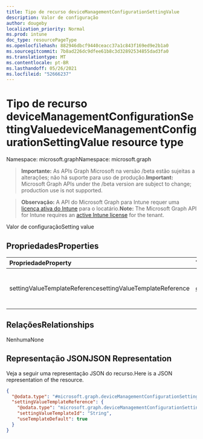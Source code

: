 ```yaml
---
title: Tipo de recurso deviceManagementConfigurationSettingValue
description: Valor de configuração
author: dougeby
localization_priority: Normal
ms.prod: intune
doc_type: resourcePageType
ms.openlocfilehash: 882946dbcf9440ceacc37a1c843f169ed9e2b1a0
ms.sourcegitcommit: 7b8ad226dc9dfee61b8c3d32892534855dad3fa0
ms.translationtype: MT
ms.contentlocale: pt-BR
ms.lasthandoff: 05/26/2021
ms.locfileid: "52666237"
---
```

# <a name="devicemanagementconfigurationsettingvalue-resource-type"></a><span data-ttu-id="77cb1-103">Tipo de recurso deviceManagementConfigurationSettingValue</span><span class="sxs-lookup"><span data-stu-id="77cb1-103">deviceManagementConfigurationSettingValue resource type</span></span>

<span data-ttu-id="77cb1-104">Namespace: microsoft.graph</span><span class="sxs-lookup"><span data-stu-id="77cb1-104">Namespace: microsoft.graph</span></span>

> <span data-ttu-id="77cb1-105">**Importante:** As APIs Graph Microsoft na versão /beta estão sujeitas a alterações; não há suporte para uso de produção.</span><span class="sxs-lookup"><span data-stu-id="77cb1-105">**Important:** Microsoft Graph APIs under the /beta version are subject to change; production use is not supported.</span></span>

> <span data-ttu-id="77cb1-106">**Observação:** A API do Microsoft Graph para Intune requer uma [licença ativa do Intune](https://go.microsoft.com/fwlink/?linkid=839381) para o locatário.</span><span class="sxs-lookup"><span data-stu-id="77cb1-106">**Note:** The Microsoft Graph API for Intune requires an [active Intune license](https://go.microsoft.com/fwlink/?linkid=839381) for the tenant.</span></span>

<span data-ttu-id="77cb1-107">Valor de configuração</span><span class="sxs-lookup"><span data-stu-id="77cb1-107">Setting value</span></span>

## <a name="properties"></a><span data-ttu-id="77cb1-108">Propriedades</span><span class="sxs-lookup"><span data-stu-id="77cb1-108">Properties</span></span>
|<span data-ttu-id="77cb1-109">Propriedade</span><span class="sxs-lookup"><span data-stu-id="77cb1-109">Property</span></span>|<span data-ttu-id="77cb1-110">Tipo</span><span class="sxs-lookup"><span data-stu-id="77cb1-110">Type</span></span>|<span data-ttu-id="77cb1-111">Descrição</span><span class="sxs-lookup"><span data-stu-id="77cb1-111">Description</span></span>|
|:---|:---|:---|
|<span data-ttu-id="77cb1-112">settingValueTemplateReference</span><span class="sxs-lookup"><span data-stu-id="77cb1-112">settingValueTemplateReference</span></span>|[<span data-ttu-id="77cb1-113">deviceManagementConfigurationSettingValueTemplateReference</span><span class="sxs-lookup"><span data-stu-id="77cb1-113">deviceManagementConfigurationSettingValueTemplateReference</span></span>](../resources/intune-deviceconfigv2-devicemanagementconfigurationsettingvaluetemplatereference.md)|<span data-ttu-id="77cb1-114">Referência do modelo de valor de configuração</span><span class="sxs-lookup"><span data-stu-id="77cb1-114">Setting value template reference</span></span>|

## <a name="relationships"></a><span data-ttu-id="77cb1-115">Relações</span><span class="sxs-lookup"><span data-stu-id="77cb1-115">Relationships</span></span>
<span data-ttu-id="77cb1-116">Nenhuma</span><span class="sxs-lookup"><span data-stu-id="77cb1-116">None</span></span>

## <a name="json-representation"></a><span data-ttu-id="77cb1-117">Representação JSON</span><span class="sxs-lookup"><span data-stu-id="77cb1-117">JSON Representation</span></span>
<span data-ttu-id="77cb1-118">Veja a seguir uma representação JSON do recurso.</span><span class="sxs-lookup"><span data-stu-id="77cb1-118">Here is a JSON representation of the resource.</span></span>
<!-- {
  "blockType": "resource",
  "@odata.type": "microsoft.graph.deviceManagementConfigurationSettingValue"
}
-->
``` json
{
  "@odata.type": "#microsoft.graph.deviceManagementConfigurationSettingValue",
  "settingValueTemplateReference": {
    "@odata.type": "microsoft.graph.deviceManagementConfigurationSettingValueTemplateReference",
    "settingValueTemplateId": "String",
    "useTemplateDefault": true
  }
}
```




